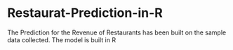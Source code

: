 # Restaurat-Prediction-in-R
The Prediction for the Revenue of Restaurants has been built on the sample data collected. The model is built in R
